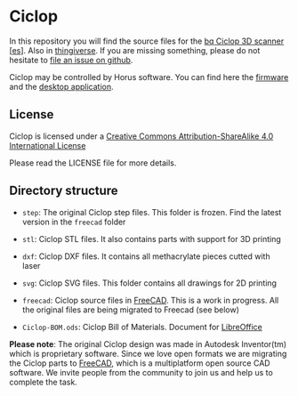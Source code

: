 # Ciclop

In this repository you will find the source files for the [bq Ciclop 3D scanner](http://diwo.bq.com/en/tag/ciclop) [[es](http://diwo.bq.com/tag/ciclop)]. Also in [thingiverse](http://www.thingiverse.com/thing:740357). If you are missing something, please do not hesitate to [file an issue on github](https://github.com/bqlabs/ciclop/issues).

Ciclop may be controlled by Horus software. You can find here the [firmware](https://github.com/bqlabs/horus-fw) and the [desktop application](https://github.com/bqlabs/horus).

## License 

Ciclop is licensed under a [Creative Commons Attribution-ShareAlike 4.0 International License](http://creativecommons.org/licenses/by-sa/4.0/)

Please read the LICENSE file for more details.

## Directory structure

 * `step`: The original Ciclop step files. This folder is frozen. Find the latest version in the `freecad` folder

 * `stl`: Ciclop STL files. It also contains parts with support for 3D printing

 * `dxf`: Ciclop DXF files. It contains all methacrylate pieces cutted with laser

 * `svg`: Ciclop SVG files. This folder contains all drawings for 2D printing

 * `freecad`: Ciclop source files in [FreeCAD](http://www.freecadweb.org/). This is a work in progress. All the original files are being migrated to Freecad (see below)

 * `Ciclop-BOM.ods`: Ciclop Bill of Materials. Document for [LibreOffice](https://www.libreoffice.org/)

**Please note**: The original Ciclop design was made in Autodesk Inventor(tm) which is proprietary software. Since we love open formats we are migrating the Ciclop parts to [FreeCAD](http://www.freecadweb.org/), which is a multiplatform open source CAD software. We invite people from the community to join us and help us to complete the task.

